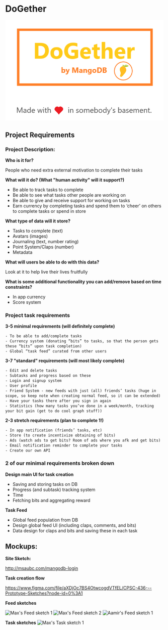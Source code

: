 # DoGether
![DoGether](/mockups/DoGether.png)

## Project Requirements 

### Project Description:

**Who is it for?**

People who need extra external motivation to complete their tasks

**What will it do? (What "human activity" will it support?)**

* Be able to track tasks to complete
* Be able to see what tasks other people are working on
* Be able to give and receive support for working on tasks
* Earn currency by completing tasks and spend them to ‘cheer’ on others to complete tasks or spend in store

**What type of data will it store?**
* Tasks to complete (text)
* Avatars (images)
* Journaling (text, number rating)
* Point System/Claps (number)
* Metadata 

**What will users be able to do with this data?**

Look at it to help live their lives fruitfully

**What is some additional functionality you can add/remove based on time constraints?**
* In app currency
* Score system

### Project task requirements

**3-5 minimal requirements (will definitely complete)**
```
- To be able to add/complete tasks
- Currency system (donating “bits” to tasks, so that the person gets these “bits” upon task completion)
- Global “task feed” curated from other users
```


**3-7 "standard" requirements (will most likely complete)**
```
- Edit and delete tasks
- Subtasks and progress based on these
- Login and signup system
- User profile
- Friend System - new feeds with just (all) friends’ tasks (huge in scope, so keep note when creating normal feed, so it can be extended)
- Have your tasks there after you sign in again
- Statistics (how many tasks you’ve done in a week/month, tracking your bit gain (get to do cool graph stuff))
```

**2-3 stretch requirements (plan to complete 1!)**
```
- In app notification (friends’ tasks, etc)
- Store (to create incentivize obtaining of bits)
- Ads (watch ads to get bits? Room of ads where you afk and get bits)
- Email notification reminder to complete your tasks
- Create our own API
```

### 2 of our minimal requirements broken down

**Design main UI for task creation**
* Saving and storing tasks on DB
* Progress (and subtask) tracking system
* Time
* Fetching bits and aggregating reward

**Task Feed**
* Global feed population from DB
* Design global feed UI (including claps, comments, and bits)
* Data design for claps and bits and saving these in each task



## Mockups:
**Site Sketch:**

http://msaubc.com/mangodb-login

**Task creation flow**

https://www.figma.com/file/aXDjOc7BS4OtwcogdVTfEL/CPSC-436---Prototype-Sketches?node-id=0%3A1

**Feed sketches**

![Max's Feed sketch 1](https://media.discordapp.net/attachments/711034148411801680/713193105322541096/20200521_174319.jpg?width=915&height=686)
![Max's Feed sketch 2](https://cdn.discordapp.com/attachments/711034148411801680/713193082882883746/20200521_174322.jpg)
![Aamir's Feed sketch 1](https://media.discordapp.net/attachments/711034148411801680/713189350162038835/IMG_20200521_173451.jpg?width=882&height=662)


**Task sketches**
![Max's Task sketch 1](https://cdn.discordapp.com/attachments/711034148411801680/713193144484626535/20200521_174253.jpg)
